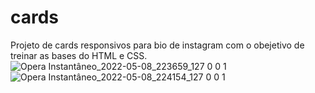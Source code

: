 # cards
Projeto de cards responsivos para bio de instagram com o obejetivo de treinar as bases do HTML e CSS.
<br>
![Opera Instantâneo_2022-05-08_223659_127 0 0 1](https://user-images.githubusercontent.com/104230562/167326522-40cd23e5-95fe-44d2-ad26-85006fc0a309.png)
![Opera Instantâneo_2022-05-08_224154_127 0 0 1](https://user-images.githubusercontent.com/104230562/167326688-d2f29c39-81ae-4b1c-8c0f-dc77e23f96b9.png)


